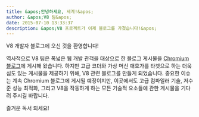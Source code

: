 ```yaml
---
title: &apos;안녕하세요, 세계!&apos;
author: &apos;V8 팀&apos;
date: 2015-07-10 13:33:37
description: &apos;V8 프로젝트가 이제 블로그를 가졌습니다!&apos;
---
```

V8 개발자 블로그에 오신 것을 환영합니다!

역사적으로 V8 팀은 폭넓은 웹 개발 관객을 대상으로 한 블로그 게시물을 [Chromium 블로그](https://blog.chromium.org/)에 게시해 왔습니다. 하지만 고급 코더와 가상 머신 애호가를 타겟으로 하는 더욱 심도 있는 게시물을 제공하기 위해, V8 관련 블로그를 만들게 되었습니다. 중요한 이슈는 계속 Chromium 블로그에 게시될 예정이지만, 이곳에서도 고급 컴파일러 기술, 저수준 성능 최적화, 그리고 V8을 작동하게 하는 모든 기술적 요소들에 관한 게시물을 기다려 주시길 바랍니다.

<!--truncate-->
즐거운 독서 되세요!
